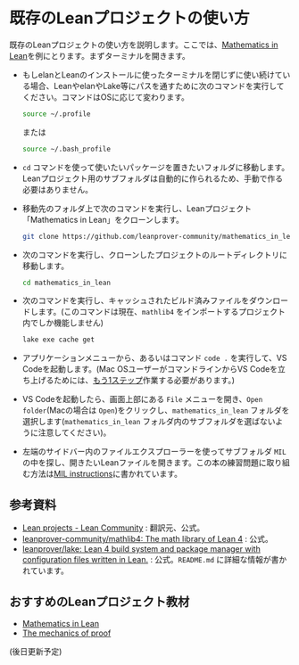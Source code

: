 # 既存のLeanプロジェクトの使い方

既存のLeanプロジェクトの使い方を説明します。ここでは、[Mathematics in Lean](https://github.com/leanprover-community/mathematics_in_lean)を例にとります。まずターミナルを開きます。

* もしelanとLeanのインストールに使ったターミナルを閉じずに使い続けている場合、LeanやelanやLake等にパスを通すために次のコマンドを実行してください。コマンドはOSに応じて変わります。

  ```sh
  source ~/.profile
  ```

  または

  ```sh
  source ~/.bash_profile
  ```

* ``cd`` コマンドを使って使いたいパッケージを置きたいフォルダに移動します。Leanプロジェクト用のサブフォルダは自動的に作られるため、手動で作る必要はありません。

* 移動先のフォルダ上で次のコマンドを実行し、Leanプロジェクト「Mathematics in Lean」をクローンします。

  ```sh
  git clone https://github.com/leanprover-community/mathematics_in_lean.git
  ```

* 次のコマンドを実行し、クローンしたプロジェクトのルートディレクトリに移動します。

  ```sh
  cd mathematics_in_lean
  ```

* 次のコマンドを実行し、キャッシュされたビルド済みファイルをダウンロードします。(このコマンドは現在、``mathlib4`` をインポートするプロジェクト内でしか機能しません)

  ```sh
  lake exe cache get
  ```

* アプリケーションメニューから、あるいはコマンド ``code .`` を実行して、VS Codeを起動します。(Mac OSユーザーがコマンドラインからVS Codeを立ち上げるためには、[もう1ステップ](https://code.visualstudio.com/docs/setup/mac#_launching-from-the-command-line)作業する必要があります。)

* VS Codeを起動したら、画面上部にある ``File`` メニューを開き、``Open folder``(Macの場合は ``Open``)をクリックし、``mathematics_in_lean`` フォルダを選択します(``mathematics_in_lean`` フォルダ内のサブフォルダを選ばないように注意してください)。

* 左端のサイドバー内のファイルエクスプローラーを使ってサブフォルダ ``MIL`` の中を探し、開きたいLeanファイルを開きます。この本の練習問題に取り組む方法は[MIL instructions](https://github.com/leanprover-community/mathematics_in_lean/blob/master/README.md)に書かれています。

## 参考資料

- [Lean projects - Lean Community](https://leanprover-community.github.io/install/project.html) : 翻訳元、公式。
- [leanprover-community/mathlib4: The math library of Lean 4](https://github.com/leanprover-community/mathlib4/) : 公式。
- [leanprover/lake: Lean 4 build system and package manager with configuration files written in Lean.](https://github.com/leanprover/lake) : 公式。``README.md`` に詳細な情報が書かれています。

## おすすめのLeanプロジェクト教材

- [Mathematics in Lean](https://github.com/leanprover-community/mathematics_in_lean)
- [The mechanics of proof](https://github.com/hrmacbeth/math2001)

(後日更新予定)
